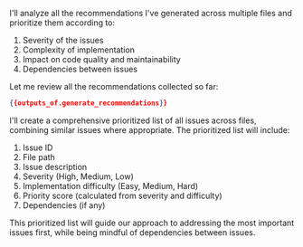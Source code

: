 I'll analyze all the recommendations I've generated across multiple files and prioritize them according to:

1. Severity of the issues
2. Complexity of implementation
3. Impact on code quality and maintainability
4. Dependencies between issues

Let me review all the recommendations collected so far:

```json
{{outputs_of.generate_recommendations}}
```

I'll create a comprehensive prioritized list of all issues across files, combining similar issues where appropriate. The prioritized list will include:

1. Issue ID
2. File path
3. Issue description 
4. Severity (High, Medium, Low)
5. Implementation difficulty (Easy, Medium, Hard)
6. Priority score (calculated from severity and difficulty)
7. Dependencies (if any)

This prioritized list will guide our approach to addressing the most important issues first, while being mindful of dependencies between issues. 